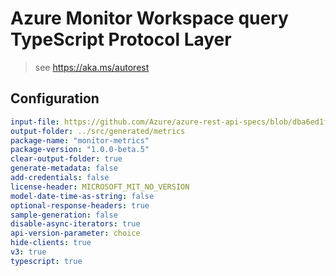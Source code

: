 # Azure Monitor Workspace query TypeScript Protocol Layer

> see https://aka.ms/autorest

## Configuration

```yaml
input-file: https://github.com/Azure/azure-rest-api-specs/blob/dba6ed1f03bda88ac6884c0a883246446cc72495/specification/monitor/resource-manager/Microsoft.Insights/stable/2018-01-01/metrics_API.json
output-folder: ../src/generated/metrics
package-name: "monitor-metrics"
package-version: "1.0.0-beta.5"
clear-output-folder: true
generate-metadata: false
add-credentials: false
license-header: MICROSOFT_MIT_NO_VERSION
model-date-time-as-string: false
optional-response-headers: true
sample-generation: false
disable-async-iterators: true
api-version-parameter: choice
hide-clients: true
v3: true
typescript: true
```
